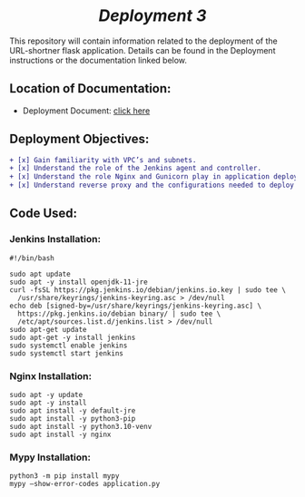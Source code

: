 <h1 align=center><strong><em>Deployment 3</em></strong></h1>
<div align=left>This repository will contain information related to the deployment of the URL-shortner flask application. Details can be found in the Deployment instructions or the documentation linked below.</div>


## Location of Documentation:
* Deployment Document: [click here](https://github.com/bmol5/kuralabs_deployment_3/blob/main/Documentation/Deployment3.pdf)

## Deployment Objectives:
``` diff
+ [x] Gain familiarity with VPC’s and subnets.
+ [x] Understand the role of the Jenkins agent and controller.
+ [x] Understand the role Nginx and Gunicorn play in application deployment.
+ [x] Understand reverse proxy and the configurations needed to deploy our flask application.
```

## Code Used:

### Jenkins Installation:
```
#!/bin/bash

sudo apt update
sudo apt -y install openjdk-11-jre
curl -fsSL https://pkg.jenkins.io/debian/jenkins.io.key | sudo tee \
  /usr/share/keyrings/jenkins-keyring.asc > /dev/null
echo deb [signed-by=/usr/share/keyrings/jenkins-keyring.asc] \
  https://pkg.jenkins.io/debian binary/ | sudo tee \
  /etc/apt/sources.list.d/jenkins.list > /dev/null
sudo apt-get update
sudo apt-get -y install jenkins
sudo systemctl enable jenkins
sudo systemctl start jenkins
```

### Nginx Installation:
```
sudo apt -y update
sudo apt -y install
sudo apt install -y default-jre 
sudo apt install -y python3-pip
sudo apt install -y python3.10-venv 
sudo apt install -y nginx
```

### Mypy Installation:
```
python3 -m pip install mypy
mypy –show-error-codes application.py 
```
